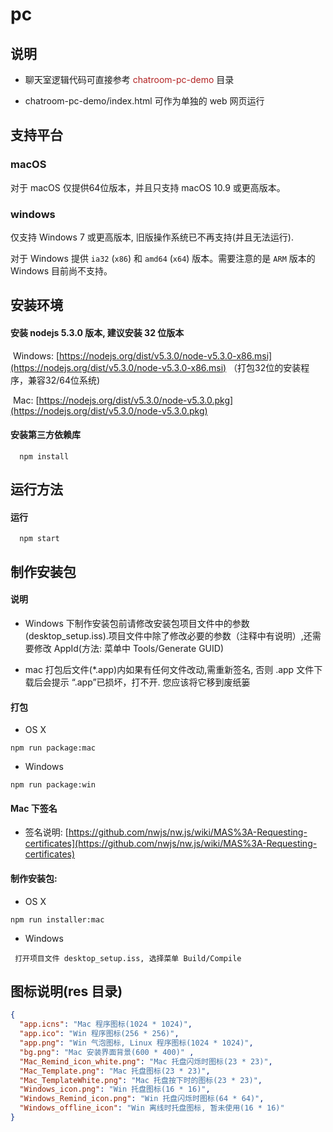 # pc

## 说明

* 聊天室逻辑代码可直接参考 <font color="#B22222">chatroom-pc-demo</font> 目录

* chatroom-pc-demo/index.html 可作为单独的 web 网页运行

## 支持平台

### macOS

对于 macOS 仅提供64位版本，并且只支持 macOS 10.9 或更高版本。

### windows

仅支持 Windows 7 或更高版本, 旧版操作系统已不再支持(并且无法运行).

对于 Windows 提供 `ia32` (`x86`) 和 `amd64` (`x64`) 版本。需要注意的是 `ARM` 版本的 Windows 目前尚不支持。

## 安装环境

#### 安装 nodejs 5.3.0 版本, 建议安装 32 位版本

​       Windows: [https://nodejs.org/dist/v5.3.0/node-v5.3.0-x86.msi](https://nodejs.org/dist/v5.3.0/node-v5.3.0-x86.msi) （打包32位的安装程序，兼容32/64位系统)

​       Mac: [https://nodejs.org/dist/v5.3.0/node-v5.3.0.pkg](https://nodejs.org/dist/v5.3.0/node-v5.3.0.pkg)

#### 安装第三方依赖库

```
  npm install
```

## 运行方法

#### 运行

```
  npm start
```

## 制作安装包

#### 说明 

* Windows 下制作安装包前请修改安装包项目文件中的参数(desktop_setup.iss).项目文件中除了修改必要的参数（注释中有说明）,还需要修改 AppId(方法: 菜单中 Tools/Generate GUID)
  
* mac 打包后文件(*.app)内如果有任何文件改动,需重新签名, 否则 .app 文件下载后会提示 “.app”已损坏，打不开. 您应该将它移到废纸篓


#### 打包

* OS X

```
npm run package:mac
```

* Windows

```
npm run package:win
```

#### Mac 下签名

* 签名说明: [https://github.com/nwjs/nw.js/wiki/MAS%3A-Requesting-certificates](https://github.com/nwjs/nw.js/wiki/MAS%3A-Requesting-certificates)

#### 制作安装包:

* OS X

```
npm run installer:mac
```
   
* Windows

```
 打开项目文件 desktop_setup.iss, 选择菜单 Build/Compile
```

## 图标说明(res 目录)

```json
{
  "app.icns": "Mac 程序图标(1024 * 1024)",
  "app.ico": "Win 程序图标(256 * 256)",
  "app.png": "Win 气泡图标, Linux 程序图标(1024 * 1024)",
  "bg.png": "Mac 安装界面背景(600 * 400)" ,
  "Mac_Remind_icon_white.png": "Mac 托盘闪烁时图标(23 * 23)",
  "Mac_Template.png": "Mac 托盘图标(23 * 23)",
  "Mac_TemplateWhite.png": "Mac 托盘按下时的图标(23 * 23)",
  "Windows_icon.png": "Win 托盘图标(16 * 16)",
  "Windows_Remind_icon.png": "Win 托盘闪烁时图标(64 * 64)",
  "Windows_offline_icon": "Win 离线时托盘图标, 暂未使用(16 * 16)"
}
```
